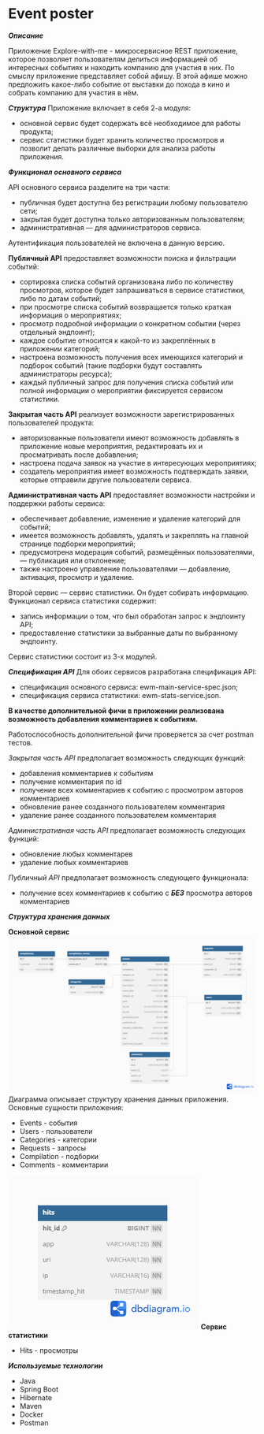 # **Event poster**

***Описание***

Приложение Explore-with-me - микросервисное REST приложение, которое позволяет пользователям делиться информацией об интересных событиях и находить компанию для участия в них.
По смыслу приложение представляет собой афишу. В этой афише можно предложить какое-либо событие от выставки до похода в кино и собрать компанию для участия в нём.

***Структура***
Приложение включает в себя 2-а модуля:
* основной сервис будет содержать всё необходимое для работы продукта;
* сервис статистики будет хранить количество просмотров и позволит делать различные выборки для анализа работы приложения.

***Функционал основного сервиса***

API основного сервиса разделите на три части:
* публичная будет доступна без регистрации любому пользователю сети;
* закрытая будет доступна только авторизованным пользователям;
* административная — для администраторов сервиса.

Аутентификация пользователей не включена в данную версию.

**Публичный API** предоставляет возможности поиска и фильтрации событий:
* сортировка списка событий организована либо по количеству просмотров, которое будет запрашиваться в сервисе статистики, либо по датам событий;
* при просмотре списка событий возвращается только краткая информация о мероприятиях;
* просмотр подробной информации о конкретном событии (через отдельный эндпоинт);
* каждое событие относится к какой-то из закреплённых в приложении категорий;
* настроена возможность получения всех имеющихся категорий и подборок событий (такие подборки будут составлять администраторы ресурса);
* каждый публичный запрос для получения списка событий или полной информации о мероприятии фиксируется сервисом статистики.

**Закрытая часть API** реализует возможности зарегистрированных пользователей продукта:
* авторизованные пользователи имеют возможность добавлять в приложение новые мероприятия, редактировать их и просматривать после добавления;
* настроена подача заявок на участие в интересующих мероприятиях;
* создатель мероприятия имеет возможность подтверждать заявки, которые отправили другие пользователи сервиса.

**Административная часть API** предоставляет возможности настройки и поддержки работы сервиса:
* обеспечивает добавление, изменение и удаление категорий для событий;
* имеется возможность добавлять, удалять и закреплять на главной странице подборки мероприятий;
* предусмотрена модерация событий, размещённых пользователями, — публикация или отклонение;
* также настроено управление пользователями — добавление, активация, просмотр и удаление.

Второй сервис — сервис статистики. Он будет собирать информацию. Функционал сервиса статистики содержит:
* запись информации о том, что был обработан запрос к эндпоинту API;
* предоставление статистики за выбранные даты по выбранному эндпоинту.

Сервис статистики состоит из 3-х модулей. 

***Спецификация API***
Для обоих сервисов разработана спецификация API:
* спецификация основного сервиса: ewm-main-service-spec.json;
* спецификация сервиса статистики: ewm-stats-service.json.

**В качестве дополнительной фичи в приложении реализована возможность добавления комментариев к событиям.**

Работоспособность дополнительной фичи проверяется за счет postman тестов. 

*Закрытая часть API* предполагает возможность следующих функций: 
* добавления комментариев к событиям
* получение комментария по id
* получение всех комментариев к событию с просмотром авторов комментариев 
* обновление ранее созданного пользователем комментария
* удаление ранее созданного пользователем комментария

*Административная часть API* предполагает возможность следующих функций:
* обновление любых комментарев
* удаление любых комментариев

*Публичный API* предполагает возможность следующего функционала:
* получение всех комментариев к событию с ***БЕЗ*** просмотра авторов комментариев


***Структура хранения данных***

**Основной сервис**
![er-diagram](er_diagram_explorer_with_me_main.png)
Диаграмма описывает структуру хранения данных приложения. Основные сущности приложения:
* Events - события
* Users - пользователи
* Categories - категории
* Requests - запросы
* Compilation - подборки
* Comments - комментарии

![er-diagram](er_diagram_explorer_with_me_stats.png)
**Сервис статистики**
* Hits - просмотры


***Используемые технологии***

* Java 
* Spring Boot 
* Hibernate 
* Maven
* Docker
* Postman
